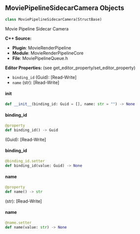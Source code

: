 ## MoviePipelineSidecarCamera Objects

```python
class MoviePipelineSidecarCamera(StructBase)
```

Movie Pipeline Sidecar Camera

**C++ Source:**

- **Plugin**: MovieRenderPipeline
- **Module**: MovieRenderPipelineCore
- **File**: MoviePipelineQueue.h

**Editor Properties:** (see get_editor_property/set_editor_property)

- ``binding_id`` (Guid):  [Read-Write]
- ``name`` (str):  [Read-Write]

<a id="unreal.MoviePipelineSidecarCamera.__init__"></a>

#### __init__

```python
def __init__(binding_id: Guid = [], name: str = "") -> None
```

<a id="unreal.MoviePipelineSidecarCamera.binding_id"></a>

#### binding_id

```python
@property
def binding_id() -> Guid
```

(Guid):  [Read-Write]

<a id="unreal.MoviePipelineSidecarCamera.binding_id"></a>

#### binding_id

```python
@binding_id.setter
def binding_id(value: Guid) -> None
```

<a id="unreal.MoviePipelineSidecarCamera.name"></a>

#### name

```python
@property
def name() -> str
```

(str):  [Read-Write]

<a id="unreal.MoviePipelineSidecarCamera.name"></a>

#### name

```python
@name.setter
def name(value: str) -> None
```

<a id="unreal.MoviePipelineConsoleVariableEntry"></a>